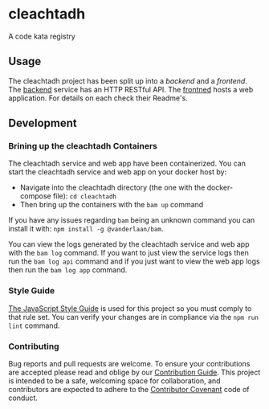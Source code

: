 # cleachtadh
A code kata registry

## Usage

The cleachtadh project has been split up into a _backend_ and a _frontend_.
The [backend](./backend/Readme.md) service has an HTTP RESTful API.
The [frontned](./frontend/README.md) hosts a web application.
For details on each check their Readme's.

## Development

### Brining up the cleachtadh Containers

The cleachtadh service and web app have been containerized.
You can start the cleachtadh service and web app on your docker host by:

* Navigate into the cleachtadh directory (the one with the docker-compose file): `cd cleachtadh`
* Then bring up the containers with the `bam up` command

If you have any issues regarding `bam` being an unknown command you can install it with: `npm install -g @vanderlaan/bam`.

You can view the logs generated by the cleachtadh service and web app with the `bam log` command.
If you want to just view the service logs then run the `bam log api` command and if you just want to view the web app logs then run the `bam log app` command.

### Style Guide

[The JavaScript Style Guide](https://www.npmjs.com/package/@vanderlaan/eslint-config-vanderlaan) is used for this project so you must comply to that rule set. You can verify your changes are in compliance via the `npm run lint` command.

### Contributing

Bug reports and pull requests are welcome. To ensure your contributions are accepted please read and oblige by our [Contribution Guide](.github/CONTRIBUTING.md).
This project is intended to be a safe, welcoming space for collaboration, and contributors are expected to adhere to the [Contributor Covenant](.github/CODE_OF_CONDUCT.md) code of conduct.
